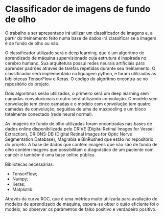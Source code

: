 # Classificador de imagens de fundo de olho

O trabalho a ser apresentado irá utilizar um classificador de imagens e, a partir do treinamento feito numa base de dados irá classificar se a imagem é de fundo de olho ou não. 

O classificador utilizado será o deep learning, que é um algoritmo de aprendizado de máquina supervisionado cuja estrutura é inspirada no cérebro humano. Sua arquitetura possui redes neurais artificiais para aprender padrões através de tarefas repetidas durante seu treinamento. O classificador será implementado na liguagem python, e foram utilizadas as bibliotecas TensorFlow e Keras. O código do algoritmo encontra-se no repositório do projeto.

Dois algoritmos serão utilizados, o primeiro será um deep learning sem camadas convolucionais e outro será utilizando convolução. O modelo sem convolução tem cinco camadas e o modelo com convolução tem quatro camadas de convolução, seguidas de uma de maxpooling e um bloco totalmente conectado (rede neural normal).

As imagens de fundo de olho utilizadas foram encontradas nas bases de dados online disponibilizada pelo DRIVE (Digital Retinal Images for Vessel Extraction), DRIONS-DB (Digital Retinal Images for Optic Nerve Segmentation Database), Magrabia e BinRushed que estão no repositório do projeto. A base de dados que contém imagens que não são de fundo de olho contém imagens que possibilitam o diagnóstico de um paciente com cancêr e também é uma base online pública.

Bibliotecas necessárias:
  * TensorFlow;  
  * Numpy;
  * Keras;
  * Matplotlib

Através da curva ROC, que é uma métrica muito utilizada para avaliação de modelos de aprendizado de máquina, espera-se obter o quão eficiente foi o modelo, ao observar os parâmetros de falso positivo e verdadeiro positivo.
